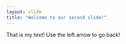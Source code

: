 ```yaml
---
layout: slide
title: "Welcome to our second slide!"
---
```

That is my text!
Use the left arrow to go back!

